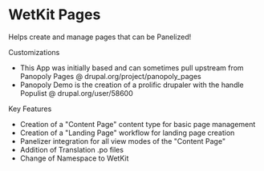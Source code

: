 WetKit Pages
==============
Helps create and manage pages that can be Panelized!

Customizations
* This App was initially based and can sometimes pull upstream from Panopoly Pages @ drupal.org/project/panopoly_pages
* Panopoly Demo is the creation of a prolific drupaler with the handle Populist @ drupal.org/user/58600

Key Features
* Creation of a "Content Page" content type for basic page management
* Creation of a "Landing Page" workflow for landing page creation
* Panelizer integration for all view modes of the "Content Page"
* Addition of Translation .po files
* Change of Namespace to WetKit

